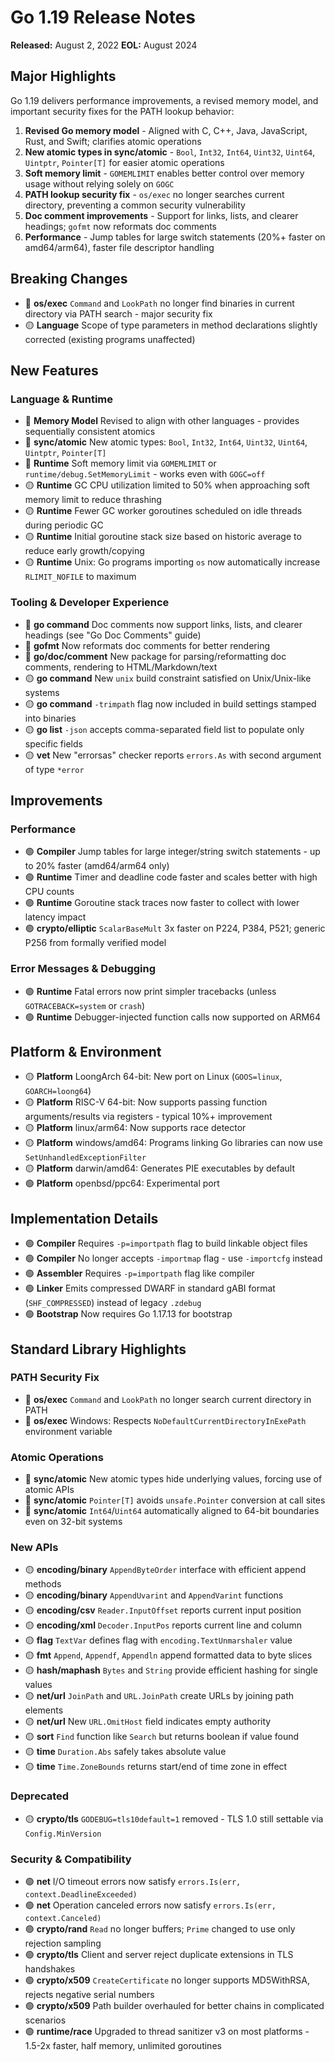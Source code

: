 # Go 1.19 Release Notes

**Released:** August 2, 2022
**EOL:** August 2024

## Major Highlights

Go 1.19 delivers performance improvements, a revised memory model, and important security fixes for the PATH lookup behavior:

1. **Revised Go memory model** - Aligned with C, C++, Java, JavaScript, Rust, and Swift; clarifies atomic operations
2. **New atomic types in sync/atomic** - `Bool`, `Int32`, `Int64`, `Uint32`, `Uint64`, `Uintptr`, `Pointer[T]` for easier atomic operations
3. **Soft memory limit** - `GOMEMLIMIT` enables better control over memory usage without relying solely on `GOGC`
4. **PATH lookup security fix** - `os/exec` no longer searches current directory, preventing a common security vulnerability
5. **Doc comment improvements** - Support for links, lists, and clearer headings; `gofmt` now reformats doc comments
6. **Performance** - Jump tables for large switch statements (20%+ faster on amd64/arm64), faster file descriptor handling

## Breaking Changes

- 🔴 **os/exec** `Command` and `LookPath` no longer find binaries in current directory via PATH search - major security fix
- 🟡 **Language** Scope of type parameters in method declarations slightly corrected (existing programs unaffected)

## New Features

### Language & Runtime

- 🔴 **Memory Model** Revised to align with other languages - provides sequentially consistent atomics
- 🔴 **sync/atomic** New atomic types: `Bool`, `Int32`, `Int64`, `Uint32`, `Uint64`, `Uintptr`, `Pointer[T]`
- 🔴 **Runtime** Soft memory limit via `GOMEMLIMIT` or `runtime/debug.SetMemoryLimit` - works even with `GOGC=off`
- 🟡 **Runtime** GC CPU utilization limited to 50% when approaching soft memory limit to reduce thrashing
- 🟡 **Runtime** Fewer GC worker goroutines scheduled on idle threads during periodic GC
- 🟡 **Runtime** Initial goroutine stack size based on historic average to reduce early growth/copying
- 🟡 **Runtime** Unix: Go programs importing `os` now automatically increase `RLIMIT_NOFILE` to maximum

### Tooling & Developer Experience

- 🔴 **go command** Doc comments now support links, lists, and clearer headings (see "Go Doc Comments" guide)
- 🔴 **gofmt** Now reformats doc comments for better rendering
- 🔴 **go/doc/comment** New package for parsing/reformatting doc comments, rendering to HTML/Markdown/text
- 🟡 **go command** New `unix` build constraint satisfied on Unix/Unix-like systems
- 🟡 **go command** `-trimpath` flag now included in build settings stamped into binaries
- 🟡 **go list** `-json` accepts comma-separated field list to populate only specific fields
- 🟡 **vet** New "errorsas" checker reports `errors.As` with second argument of type `*error`

## Improvements

### Performance

- 🟢 **Compiler** Jump tables for large integer/string switch statements - up to 20% faster (amd64/arm64 only)
- 🟢 **Runtime** Timer and deadline code faster and scales better with high CPU counts
- 🟢 **Runtime** Goroutine stack traces now faster to collect with lower latency impact
- 🟢 **crypto/elliptic** `ScalarBaseMult` 3x faster on P224, P384, P521; generic P256 from formally verified model

### Error Messages & Debugging

- 🟢 **Runtime** Fatal errors now print simpler tracebacks (unless `GOTRACEBACK=system` or `crash`)
- 🟢 **Runtime** Debugger-injected function calls now supported on ARM64

## Platform & Environment

- 🟡 **Platform** LoongArch 64-bit: New port on Linux (`GOOS=linux`, `GOARCH=loong64`)
- 🟡 **Platform** RISC-V 64-bit: Now supports passing function arguments/results via registers - typical 10%+ improvement
- 🟡 **Platform** linux/arm64: Now supports race detector
- 🟡 **Platform** windows/amd64: Programs linking Go libraries can now use `SetUnhandledExceptionFilter`
- 🟡 **Platform** darwin/amd64: Generates PIE executables by default
- 🟢 **Platform** openbsd/ppc64: Experimental port

## Implementation Details

- 🟢 **Compiler** Requires `-p=importpath` flag to build linkable object files
- 🟢 **Compiler** No longer accepts `-importmap` flag - use `-importcfg` instead
- 🟢 **Assembler** Requires `-p=importpath` flag like compiler
- 🟢 **Linker** Emits compressed DWARF in standard gABI format (`SHF_COMPRESSED`) instead of legacy `.zdebug`
- 🟢 **Bootstrap** Now requires Go 1.17.13 for bootstrap

## Standard Library Highlights

### PATH Security Fix

- 🔴 **os/exec** `Command` and `LookPath` no longer search current directory in PATH
- 🔴 **os/exec** Windows: Respects `NoDefaultCurrentDirectoryInExePath` environment variable

### Atomic Operations

- 🔴 **sync/atomic** New atomic types hide underlying values, forcing use of atomic APIs
- 🔴 **sync/atomic** `Pointer[T]` avoids `unsafe.Pointer` conversion at call sites
- 🔴 **sync/atomic** `Int64`/`Uint64` automatically aligned to 64-bit boundaries even on 32-bit systems

### New APIs

- 🟡 **encoding/binary** `AppendByteOrder` interface with efficient append methods
- 🟡 **encoding/binary** `AppendUvarint` and `AppendVarint` functions
- 🟡 **encoding/csv** `Reader.InputOffset` reports current input position
- 🟡 **encoding/xml** `Decoder.InputPos` reports current line and column
- 🟡 **flag** `TextVar` defines flag with `encoding.TextUnmarshaler` value
- 🟡 **fmt** `Append`, `Appendf`, `Appendln` append formatted data to byte slices
- 🟡 **hash/maphash** `Bytes` and `String` provide efficient hashing for single values
- 🟡 **net/url** `JoinPath` and `URL.JoinPath` create URLs by joining path elements
- 🟡 **net/url** New `URL.OmitHost` field indicates empty authority
- 🟡 **sort** `Find` function like `Search` but returns boolean if value found
- 🟡 **time** `Duration.Abs` safely takes absolute value
- 🟡 **time** `Time.ZoneBounds` returns start/end of time zone in effect

### Deprecated

- 🟡 **crypto/tls** `GODEBUG=tls10default=1` removed - TLS 1.0 still settable via `Config.MinVersion`

### Security & Compatibility

- 🟢 **net** I/O timeout errors now satisfy `errors.Is(err, context.DeadlineExceeded)`
- 🟢 **net** Operation canceled errors now satisfy `errors.Is(err, context.Canceled)`
- 🟢 **crypto/rand** `Read` no longer buffers; `Prime` changed to use only rejection sampling
- 🟢 **crypto/tls** Client and server reject duplicate extensions in TLS handshakes
- 🟢 **crypto/x509** `CreateCertificate` no longer supports MD5WithRSA, rejects negative serial numbers
- 🟢 **crypto/x509** Path builder overhauled for better chains in complicated scenarios
- 🟢 **runtime/race** Upgraded to thread sanitizer v3 on most platforms - 1.5-2x faster, half memory, unlimited goroutines
